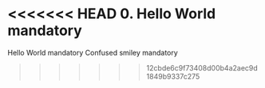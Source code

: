 <<<<<<< HEAD
0. Hello World mandatory
=======
Hello World mandatory
Confused smiley mandatory
>>>>>>> 12cbde6c9f73408d00b4a2aec9d1849b9337c275
